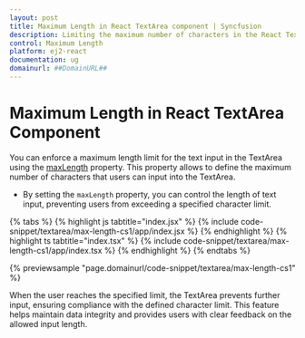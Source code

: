 ```yaml
---
layout: post
title: Maximum Length in React TextArea component | Syncfusion
description: Limiting the maximum number of characters in the React TextArea component of Syncfusion Essential JS 2 and more details.
control: Maximum Length
platform: ej2-react
documentation: ug
domainurl: ##DomainURL##
---
```


# Maximum Length in React TextArea Component

You can enforce a maximum length limit for the text input in the TextArea using the [maxLength](https://ej2.syncfusion.com/react/documentation/api/textarea/#maxLength) property. This property allows to define the maximum number of characters that users can input into the TextArea.


* By setting the `maxLength` property, you can control the length of text input, preventing users from exceeding a specified character limit.

{% tabs %}
{% highlight js tabtitle="index.jsx" %}
{% include code-snippet/textarea/max-length-cs1/app/index.jsx %}
{% endhighlight %}
{% highlight ts tabtitle="index.tsx" %}
{% include code-snippet/textarea/max-length-cs1/app/index.tsx %}
{% endhighlight %}
{% endtabs %}

{% previewsample "page.domainurl/code-snippet/textarea/max-length-cs1" %}

When the user reaches the specified limit, the TextArea prevents further input, ensuring compliance with the defined character limit. This feature helps maintain data integrity and provides users with clear feedback on the allowed input length.
